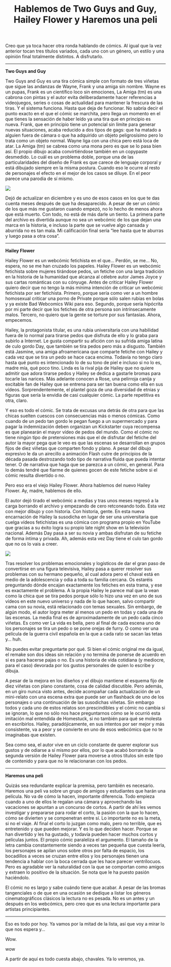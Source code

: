 ﻿---
layout: default
title: Hablemos de Two Guys and Guy, Hailey Flower y Haremos una peli
---

Creo que ya toca hacer otra ronda hablando de cómics. Al igual que la vez anterior tocan tres títulos variados, cada uno con un género, un estilo y una opinión final totalmente distintos. A disfrutarlo.

------------------------------------------------------------------------

**Two Guys and Guy** [](http://www.twogag.com/)

Two Guys and Guy es una tira cómica simple con formato de tres viñetas que sigue las andanzas de Wayne, Frank y una amiga sin nombre. Wayne es un pupas, Frank es un científico loco sin emociones, La Amiga (tm) es una cabrona con pintas y el autor evita deliberadamente hacer referencias a videojuegos, series o cosas de actualidad para mantener la frescura de las tiras. Y el sistema funciona. Hasta que deja de funcionar. No sabría decir el punto exacto en el que el cómic se marchita, pero llega un momento en el que tienes la sensación de haber leído ya una tira que en principio es nueva. Frank, que en principio tiene un potencial sin límite para generar nuevas situaciones, acaba reducido a dos tipos de gags: que ha matado a alguien fuera de cámara o que ha adquirido un objeto peligrosísimo pero lo trata como un objeto normal. Wayne liga con una chica pero está loca de atar. La Amiga (tm) se cabrea como una mona pero es que se lo pasa bien así. El propio dibujo acaba convirtiéndose también en un copypaste desmedido. Lo cuál es un problema doble, porque una de las particularidades del diseño de Frank es que carece de lenguaje corporal y está dibujado siempre en la misma postura. Cuando eso le ocurre al resto de personajes el efecto en el mejor de los casos se diluye. En el peor parece una parodia de sí mismo.

![](https://i.imgur.com/wga7MzA.jpg)

Dejó de actualizar en diciembre y es uno de esos casos en los que te das cuenta meses después de que ha desaparecido. A pesar de ser un cómic de los que más me gustaron cuando empezó, no lo hecho de menos ahora que está muerto. Con todo, no está de más darle un tiento. La primera parte del archivo es divertida aunque no sea un webcómic de los que dejan una marca en la historia, e incluso la parte que se vuelve algo cansada y aburrida no es tan mala. Mi calificación final sería “lee hasta que te aburras y luego pasa a otra cosa”.

------------------------------------------------------------------------

**Hailey Flower** [](https://mega.nz/#!aVAWkDYJ!2ejcoo4YvL10EpgjjBcxAMVAvcyW8xdLhdpQnSoHekM)

Hailey Flower es un webcómic fetichista en el que… Perdón, se me… No, espera, no se me han cruzado los papeles. Hailey Flower es un webcómic fetichista sobre mujeres tirándose pedos, un fetiche con una larga tradición en la historia de la humanidad que alcanza al célebre autor James Joyce y sus cartas románticas con su cónyuge. Antes de criticar Hailey Flower quiero decir que no tengo la más mínima intención de criticar un webcómic fetichista por ser fetichista. Primero, porque sería como ver a un hombre homosexual criticar una porno de Private porque sólo salen rubias en bolas y ya existe Bad Webcomics Wiki para eso. Segundo, porque sería hipócrita por mi parte decir que los fetiches de otra persona son intrínsecamente malos. Tercero, no quiero que la gente se torture por sus fantasías. Ahora, empecemos.

Hailey, la protagonista titular, es una rubia universitaria con una habilidad fuera de lo normal para tirarse pedos que disfruta de ello y lo graba para subirlo a Internet. Le gusta compartir su afición con su sufrida amiga latina de culo gordo Day, que también se tira pedos pero más a disgusto. También está Jasmine, una amiga afroamericana que comparte fetiche con Hailey y cada vez que se tira un pedo se hace caca encima. Todavía no tengo claro hasta qué punto es intencionado lo de su tono de piel e incluso si no lo es, madre mía, qué poco tino. Linda es la rival pija de Hailey que no quiere admitir que adora tirarse pedos y Hailey se dedica a gastarle bromas para tocarle las narices. Más adelante conocen a Rose, una pelirroja canija y excitable fan de Hailey que se entrena para ser tan buena como ella en sus vídeos. Sorprendentemente, el plantel goza de una diversidad de etnias y figuras que sería la envidia de casi cualquier cómic. La parte repetitiva es otra, claro.

Y eso es todo el cómic. Se trata de excusas una detrás de otra para que las chicas suelten cuescos con consecuencias más o menos cómicas. Como cuando de un pedo tan gordo le pegan fuego a un supermercado y para pagar la indemnización deben organizan un Kickstarter cuya recompensa es que planearán el mayor vídeo de pedos del mundo. Como el cómic no tiene ningún tipo de pretensiones más que el de disfrutar del fetiche del autor la mayor pega que le veo es que las escenas se desarrollan en grupos fijos de diez viñetas que comparten fondo y plano. A pesar del dibujo expresivo le da un airecillo a animación Flash cutre de principios de la década pasada destrozando todo tipo de narrativa fluida que pueda intentar tener. O de narrativa que haga que se parezca a un cómic, en general. Para lo demás tendré que fiarme de quienes gocen de este fetiche sobre si el cómic resulta divertido o no.

Pero eso era el viejo Hailey Flower. Ahora hablemos del nuevo Hailey Flower. Ay, madre, hablemos de ello.

El autor dejó tirado el webcómic a medias y tras unos meses regresó a la carga borrando el archivo y empezando de cero retconeando todo. Esta vez con mejor dibujo y con historia. Con historia, gente. En esta nueva encarnación de Hailey la susodicha en lugar de ser una universitaria que cuelga vídeos fetichistas es una cómica con programa propio en YouTube que gracias a su éxito logra su propio late night show en la televisión nacional. Además Day pasa a ser su novia y ambas disfrutan de su fetiche de forma íntima y privada. Ah, además esta vez Day tiene el culo tan gordo que no os lo vais a creer.

![](https://i.imgur.com/Ic32Dct.png)

Tras resolver los problemas emocionales y logísticos de dar el gran paso de convertirse en una figura televisiva, Hailey pasa a querer resolver sus problemas con su hermano pequeño, al cual adora pero el chaval está en medio de la adolescencia y odia a toda su familia cercana. Os estaréis preguntando dónde encajan exactamente los fetiches en esta trama, y ese es exactamente el problema. A la propia Hailey le parece mal que la vean como la chica que se tira pedos porque sólo lo hizo una vez en uno de sus vídeos en este nuevo universo y nada de lo que hacen, salvo compartir cama con su novia, está relacionado con temas sexuales. Sin embargo, de algún modo, el autor logra meter al menos un pedo en todas y cada una de las escenas. La media final es de aproximadamente de un pedo cada cinco viñetas. Es como ver La vida es bella, pero al final de cada escena uno de los personajes se tira un pedo o se pone orejas de furry. O como ver una película de la guerra civil española en la que a cada rato se sacan las tetas y… huh.

No puedes evitar preguntarte por qué. Si bien el cómic original me da igual, el remake son dos ideas sin relación y no termina de ponerse de acuerdo en si es para hacerse pajas o no. Es una historia de vida cotidiana (y mediocre, para el caso) devorada por los gustos personales de quien lo escribe y dibuja.

A pesar de la mejora en los diseños y el dibujo mantiene el esquema fijo de diez viñetas con plano constante, cosa de calidad discutible. Pero además, en un giro nunca visto antes, decide acompañar cada actualización de un mini-relato con una escena extra que puede ser un flashback de uno de los personajes o una continuación de las susodichas viñetas. Sin embargo todos y cada uno de estos relatos son prescindibles y el cómic no cambia si se ignoran, lo que no sólo nos hace preguntarnos cómo se le ocurrió esta imitación mal entendida de Homestuck, si no también para qué se molesta en escribirlos. Hailey, paradójicamente, en sus intentos por ser mejor y más consistente, va a peor y se convierte en uno de esos webcómics que no te imaginabas que existen.

Sea como sea, el autor vive en un ciclo constante de querer explorar sus gustos y de odiarse a sí mismo por ellos, por lo que acabó borrando la segunda versión de Hailey Flower para moverse a otros títulos sin este tipo de contenido y para que no le relacionaran con los pedos.

------------------------------------------------------------------------

**Haremos una peli** [](http://haremosunapeli.subcultura.es/)

Quizás sea redundante explicar la premisa, pero también es necesario. Haremos una peli va sobre un grupo de amigos y estudiantes que harán una película. No va de cómo la hacen, importante diferencia. Todo empieza cuando a uno de ellos le regalan una cámara y aprovechando las vacaciones se apuntan a un concurso de cortos. A partir de ahí les vemos investigar y prepararse para rodar el corto, la pasión con la que lo hacen, cómo se divierten y se compenetran entre sí. Lo importante no es la meta, si no el viaje. Al final el corto lo juzgan como malo, pero no terrible, que es entretenido y que pueden mejorar. Y es lo que deciden hacer. Porque se han divertido y les ha gustado, y todavía pueden hacer muchos cortos y películas juntos. El propio cómic paraleliza el argumento. El tamaño de la letra cambia constantemente siendo a veces tan pequeña que cuesta leerla, los personajes se apilan unos sobre otros por falta de espacio, los bocadillos a veces se cruzan entre ellos y los personajes tienen una tendencia a hablar con la boca cerrada que les hace parecer ventrílocuos. Pero es agradable ver la naturalidad con la que se comportan como amigos y extraen lo positivo de la situación. Se nota que le ha puesto pasión haciéndolo.

El cómic no es largo y sabe cuándo tiene que acabar. A pesar de las bromas tangenciales o de que en una ocasión se dedique a listar los géneros cinematográficos clásicos la lectura no es pesada. No es un antes y un después en los webcómics, pero creo que es una lectura importante para artistas principiantes.

------------------------------------------------------------------------

Eso es todo por hoy. Ya vamos por la mitad de la lista, así que voy a mirar lo que nos espera y…

Wow.

wow

A partir de aquí es todo cuesta abajo, chavales. Ya lo veremos, ya.
